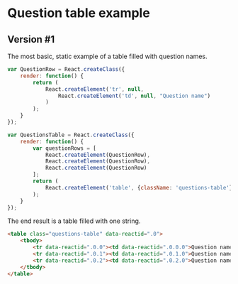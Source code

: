 # Question table example

## Version #1

The most basic, static example of a table filled with question names.

```javascript
var QuestionRow = React.createClass({
    render: function() {
        return (
            React.createElement('tr', null, 
                React.createElement('td', null, "Question name")
            )
        );
    }
});

var QuestionsTable = React.createClass({
    render: function() {
        var questionRows = [
            React.createElement(QuestionRow),
            React.createElement(QuestionRow),
            React.createElement(QuestionRow)
        ];
        return (
            React.createElement('table', {className: 'questions-table'}, questionRows)
        );
    }
});
```

The end result is a table filled with one string.

```html
<table class="questions-table" data-reactid=".0">
    <tbody>
        <tr data-reactid=".0.0"><td data-reactid=".0.0.0">Question name</td></tr>
        <tr data-reactid=".0.1"><td data-reactid=".0.1.0">Question name</td></tr>
        <tr data-reactid=".0.2"><td data-reactid=".0.2.0">Question name</td></tr>
    </tbody>
</table>
```